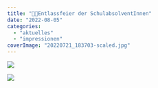 ```yaml
---
title: "🧑‍🎓Entlassfeier der SchulabsolventInnen"
date: "2022-08-05"
categories: 
  - "aktuelles"
  - "impressionen"
coverImage: "20220721_183703-scaled.jpg"
---
```


[![](20220721_183703-1024x1024.jpg)](https://volksschule-partenkirchen.de/wp-content/uploads/20220721_183703-scaled.jpg)

[![](20220721_171203-1024x1024.jpg)](https://volksschule-partenkirchen.de/wp-content/uploads/20220721_171203-scaled.jpg)
